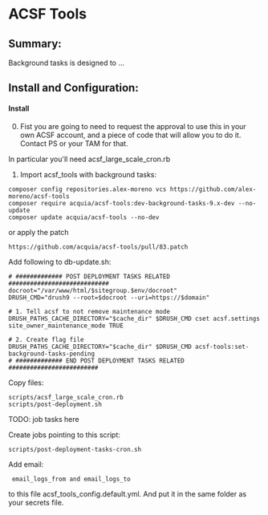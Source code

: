 # ACSF Tools

## Summary:

Background tasks is designed to ...

## Install and Configuration:

#### Install

0. Fist you are going to need to request the approval to use this in your own ACSF account, and a piece of code that will allow you to do it. Contact PS or your TAM for that.

In particular you'll need acsf_large_scale_cron.rb


1. Import acsf_tools with background tasks:

```
composer config repositories.alex-moreno vcs https://github.com/alex-moreno/acsf-tools
composer require acquia/acsf-tools:dev-background-tasks-9.x-dev --no-update
composer update acquia/acsf-tools --no-dev
```

or apply the patch

```
https://github.com/acquia/acsf-tools/pull/83.patch
```

Add following to db-update.sh:

```
# ############# POST DEPLOYMENT TASKS RELATED ############################
docroot="/var/www/html/$sitegroup.$env/docroot"
DRUSH_CMD="drush9 --root=$docroot --uri=https://$domain"

# 1. Tell acsf to not remove maintenance mode
DRUSH_PATHS_CACHE_DIRECTORY="$cache_dir" $DRUSH_CMD cset acsf.settings site_owner_maintenance_mode TRUE

# 2. Create flag file
DRUSH_PATHS_CACHE_DIRECTORY="$cache_dir" $DRUSH_CMD acsf-tools:set-background-tasks-pending
# ############# END POST DEPLOYMENT TASKS RELATED #########################
```


Copy files:
```
scripts/acsf_large_scale_cron.rb
scripts/post-deployment.sh
```

TODO: job tasks here

Create jobs pointing to this script:


```
scripts/post-deployment-tasks-cron.sh
```


Add email:
```
 email_logs_from and email_logs_to 
``` 
 to this file acsf_tools_config.default.yml. And put it in the same folder as your secrets file.